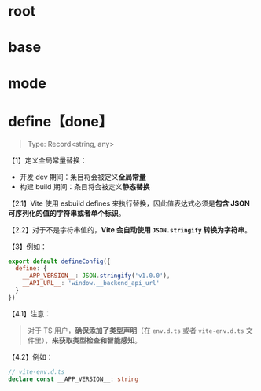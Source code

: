 # root

# base

# mode

# define【done】

> Type: Record<string, any>

【1】定义全局常量替换：

- 开发 dev 期间：条目将会被定义**全局常量**
- 构建 build 期间：条目将会被定义**静态替换**

【2.1】Vite 使用 esbuild defines 来执行替换，因此值表达式必须是**包含 JSON 可序列化的值的字符串或者单个标识**。

【2.2】对于不是字符串值的，**Vite 会自动使用 `JSON.stringify` 转换为字符串**。

【3】例如：

```js
export default defineConfig({
  define: {
    __APP_VERSION__: JSON.stringify('v1.0.0'),
    __API_URL__: 'window.__backend_api_url'
  }
})
```

【4.1】注意：

> 对于 TS 用户，**确保添加了类型声明**（在 `env.d.ts` 或者 `vite-env.d.ts` 文件里），**来获取类型检查和智能感知**。

【4.2】例如：

```ts
// vite-env.d.ts
declare const __APP_VERSION__: string
```